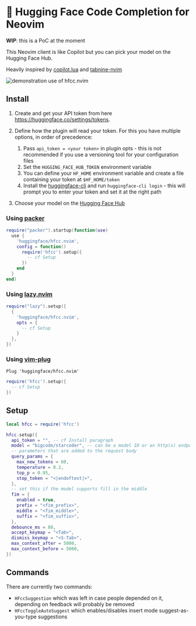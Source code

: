 # 🤗 Hugging Face Code Completion for Neovim

**WIP**: this is a PoC at the moment

This Neovim client is like Copilot but you can pick your model on the Hugging Face Hub.

Heavily inspired by [copilot.lua](https://github.com/zbirenbaum/copilot.lua) and [tabnine-nvim](https://github.com/codota/tabnine-nvim)


![demonstration use of hfcc.nvim](assets/hfcc_demo.gif)

## Install

1. Create and get your API token from here https://huggingface.co/settings/tokens.

2. Define how the plugin will read your token. For this you have multiple options, in order of precedence:
    1. Pass `api_token = <your token>` in plugin opts - this is not recommended if you use a versioning tool for your configuration files
    2. Set the `HUGGING_FACE_HUB_TOKEN` environment variable
    3. You can define your `HF_HOME` environment variable and create a file containing your token at `$HF_HOME/token`
    4. Install the [huggingface-cli](https://huggingface.co/docs/huggingface_hub/quick-start) and run `huggingface-cli login` - this will prompt you to enter your token and set it at the right path

3. Choose your model on the [Hugging Face Hub](https://huggingface.co/)

### Using [packer](https://github.com/wbthomason/packer.nvim)

```lua
require("packer").startup(function(use)
  use {
    'huggingface/hfcc.nvim',
    config = function()
      require('hfcc').setup({
        -- cf Setup
      })
    end
  }
end)
```

### Using [lazy.nvim](https://github.com/folke/lazy.nvim)

```lua
require("lazy").setup({
  {
    'huggingface/hfcc.nvim',
    opts = {
      -- cf Setup
    }
  },
})
```

### Using [vim-plug](https://github.com/junegunn/vim-plug)

```vim
Plug 'huggingface/hfcc.nvim'
```
```lua
require('hfcc').setup({
  -- cf Setup
})
```

## Setup

```lua
local hfcc = require('hfcc')

hfcc.setup({
  api_token = "", -- cf Install paragraph
  model = "bigcode/starcoder", -- can be a model ID or an http(s) endpoint
  -- parameters that are added to the request body
  query_params = {
    max_new_tokens = 60,
    temperature = 0.2,
    top_p = 0.95,
    stop_token = "<|endoftext|>",
  },
  -- set this if the model supports fill in the middle
  fim = {
    enabled = true,
    prefix = "<fim_prefix>",
    middle = "<fim_middle>",
    suffix = "<fim_suffix>",
  },
  debounce_ms = 80,
  accept_keymap = "<Tab>",
  dismiss_keymap = "<S-Tab>",
  max_context_after = 5000,
  max_context_before = 5000,
})
```

## Commands

There are currently two commands:
- `HFccSuggestion` which was left in case people depended on it, depending on feedback will probably be removed
- `HFccToggleAutoSuggest` which enables/disables insert mode suggest-as-you-type suggestions


